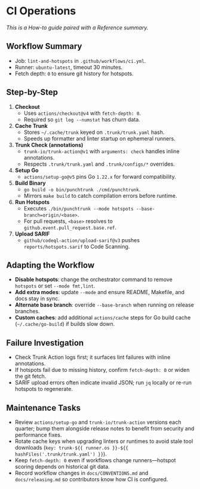 # CI Operations

_This is a How-to guide paired with a Reference summary._

## Workflow Summary

- Job: `lint-and-hotspots` in `.github/workflows/ci.yml`.
- Runner: `ubuntu-latest`, timeout 30 minutes.
- Fetch depth: `0` to ensure git history for hotspots.

## Step-by-Step

1. **Checkout**
   - Uses `actions/checkout@v4` with `fetch-depth: 0`.
   - Required so `git log --numstat` has churn data.
2. **Cache Trunk**
   - Stores `~/.cache/trunk` keyed on `.trunk/trunk.yaml` hash.
   - Speeds up formatter and linter startup on ephemeral runners.
3. **Trunk Check (annotations)**
   - `trunk-io/trunk-action@v1` with `arguments: check` handles inline annotations.
   - Respects `.trunk/trunk.yaml` and `.trunk/configs/*` overrides.
4. **Setup Go**
   - `actions/setup-go@v5` pins Go `1.22.x` for forward compatibility.
5. **Build Binary**
   - `go build -o bin/punchtrunk ./cmd/punchtrunk`.
   - Mirrors `make build` to catch compilation errors before runtime.
6. **Run Hotspots**
   - Executes `./bin/punchtrunk --mode hotspots --base-branch=origin/<base>`.
   - For pull requests, `<base>` resolves to `github.event.pull_request.base.ref`.
7. **Upload SARIF**
   - `github/codeql-action/upload-sarif@v3` pushes `reports/hotspots.sarif` to Code Scanning.

## Adapting the Workflow

- **Disable hotspots**: change the orchestrator command to remove `hotspots` or set `--mode fmt,lint`.
- **Add extra modes**: update `--mode` and ensure README, Makefile, and docs stay in sync.
- **Alternate base branch**: override `--base-branch` when running on release branches.
- **Custom caches**: add additional `actions/cache` steps for Go build cache (`~/.cache/go-build`) if builds slow down.

## Failure Investigation

- Check Trunk Action logs first; it surfaces lint failures with inline annotations.
- If hotspots fail due to missing history, confirm `fetch-depth: 0` or widen the git fetch.
- SARIF upload errors often indicate invalid JSON; run `jq` locally or re-run hotspots to regenerate.

## Maintenance Tasks

- Review `actions/setup-go` and `trunk-io/trunk-action` versions each quarter; bump them alongside release notes to benefit from security and performance fixes.
- Rotate cache keys when upgrading linters or runtimes to avoid stale tool downloads (`key: trunk-${{ runner.os }}-${{ hashFiles('.trunk/trunk.yaml') }}`).
- Keep `fetch-depth: 0` even if workflows change runners—hotspot scoring depends on historical git data.
- Record workflow changes in `docs/CONVENTIONS.md` and `docs/releasing.md` so contributors know how CI is configured.
